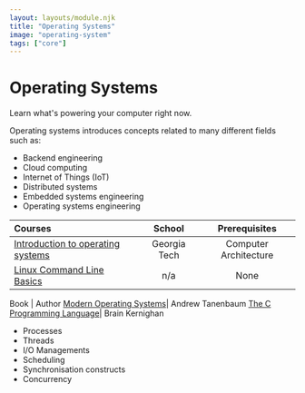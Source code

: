 ```yaml
---
layout: layouts/module.njk
title: "Operating Systems"
image: "operating-system"
tags: ["core"]
---
```


<!-- Start Heading -->

# Operating Systems

Learn what's powering your computer right now.

<!-- End Heading -->

<!-- Start Rationale -->

Operating systems introduces concepts related to many different fields such as:

- Backend engineering
- Cloud computing
- Internet of Things (IoT)
- Distributed systems
- Embedded systems engineering
- Operating systems engineering
<!-- End Rationale -->

<!-- Start Resources -->

| Courses                                                                                                      |    School    |     Prerequisites     |
| :----------------------------------------------------------------------------------------------------------- | :----------: | :-------------------: |
| [Introduction to operating systems](https://www.udacity.com/course/introduction-to-operating-systems--ud923) | Georgia Tech | Computer Architecture |
| [Linux Command Line Basics](https://www.udacity.com/course/linux-command-line-basics--ud595)                 |     n/a      |         None          |

<!-- End Resources -->

<!-- Start RecommendedBooks -->

Book | Author
[Modern Operating Systems](https://www.amazon.co.uk/Modern-Operating-Systems-Andrew-Tanenbaum/dp/013359162X)| Andrew Tanenbaum
[The C Programming Language](https://www.amazon.co.uk/C-Programming-Language-2nd/dp/0131103628)| Brain Kernighan

<!-- End RecommendedBooks -->

<!-- Start Checklist -->

- Processes
- Threads
- I/O Managements
- Scheduling
- Synchronisation constructs
- Concurrency
<!-- End Checklist -->

